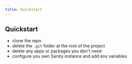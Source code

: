 ```yaml
---
title: Quickstart
---
```


## Quickstart

-   clone the repo
-   delete the `.git` folder at the root of the project
-   delete any apps or packages you don't need
-   configure you own Sanity instance and add env variables

